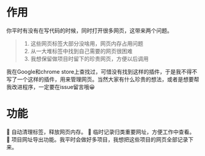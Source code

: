 # 作用
你平时有没有在写代码的时候，同时打开很多网页，这带来两个问题。

> 1. 这些网页标签大部分没啥用，网页内存占用问题
> 2. 从一大堆标签中找到自己需要的网页很困难
> 3.  我想保留做项目时留下的珍贵网页，方便以后调用

我在Google和chrome store上查找过，可惜没有找到这样的插件，于是我不得不写了一个这样的插件，用来管理网页。当然大家有什么珍贵的想法，或者是想要帮我改进程序，一定要在issue留言哦😀

# 功能
🔴 自动清理标签，释放网页内存。
🔴 临时记录归类重要网址，方便工作中查看。
🔴 项目网址导出功能。我平时会做好多项目，我想把这些项目的网页全部记录下来。
